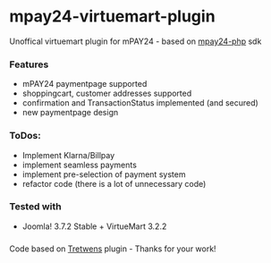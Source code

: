 # mpay24-virtuemart-plugin
Unoffical virtuemart plugin for mPAY24 - based on [mpay24-php](https://github.com/mpay24/mpay24-php) sdk

### Features
- mPAY24 paymentpage supported
- shoppingcart, customer addresses supported
- confirmation and TransactionStatus implemented (and secured)
- new paymentpage design

### ToDos:
- Implement Klarna/Billpay
- implement seamless payments
- implement pre-selection of payment system
- refactor code (there is a lot of unnecessary code)

### Tested with
- Joomla! 3.7.2 Stable + VirtueMart 3.2.2

###
Code based on [Tretwens](https://github.com/Tretwen/virtuemart) plugin - Thanks for your work!
